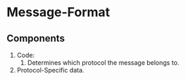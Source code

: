 # Message-Format

## Components

1. Code:
   1. Determines which protocol the message belongs to.
2. Protocol-Specific data.